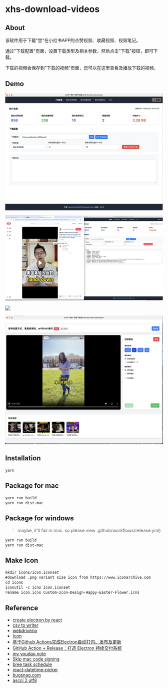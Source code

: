 # xhs-download-videos

## About

该软件用于下载"您"在小红书APP的点赞视频、收藏视频、视频笔记。

通过"下载配置"页面，设置下载类型及相关参数，然后点击"下载"按钮，即可下载。

下载的视频会保存到"下载的视频"页面，您可以在这里查看及播放下载的视频。

## Demo

<p><img src='src/assets/demo/1.png' width="550" /></p>
<p><img src='src/assets/demo/2.png' width="550" /></p>
<p><img src='src/assets/demo/3.png' width="550" /></p>
<p><img src='src/assets/demo/4.png' width="550" /></p>

## Installation

```
yarn
```

## Package for mac

```
yarn run build
yarn run dist-mac
```

## Package for windows

> maybe, it'll fail in mac. so please view .github/workflows/release.yml)

```
yarn run build
yarn run dist-mac
```

## Make Icon
```
mkdir icons/icon.iconset
#download .png variant size icon from https://www.iconarchive.com
cd icons
iconutil -c icns icon.iconset
rename icon.icns Custom-Icon-Design-Happy-Easter-Flower.icns
```

## Reference

* [create electron by react](https://medium.com/@azer.maslow/creating-desktop-applications-with-electron-and-react-b7f81f78c9d5)
* [csv to writer](https://www.npmjs.com/package/csv-writer)
* [webdriverio](https://v7.webdriver.io/docs/gettingstarted)
* [Icon](https://www.iconarchive.com/show/crayon-cute-icons-by-yohproject/box-full-icon.html)
* [基于Github Actions完成Electron自动打包、发布及更新](https://juejin.cn/post/7094865414353584164)
* [GitHub Action + Release：打造 Electron 持续交付系统](https://zhuanlan.zhihu.com/p/164901026)
* [my youdao note](https://note.youdao.com/s/Je8aMsd1)
* [Skip mac code signing](https://www.electron.build/code-signing.html)
* [bree task schedule](https://github.com/breejs/bree)
* [react-datetime-picker](https://github.com/wojtekmaj/react-datetime-picker)
* [bugsnag.com](https://app.bugsnag.com/)
* [ascci 2 utf8](https://onlinetools.com/utf8/convert-ascii-to-utf8)
